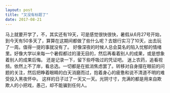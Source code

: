 ```yaml
---
layout: post
title: "又没有标题了"
date: 2017-08-21
---
```



马上就要开学了，不，其实还有19天，可是感觉很快很快，暑假从6月27号开始，到今天有50多天了，算算在这期间都做了些什么呢？去银行实习了10天，出去玩了一周。值得一提的事就没有了。
好像深夜的时候人总会莫名的陷入忧郁的情绪里。好像大学以来每一个暑假都过的漫无目的，然后再看着别人的成果，或是想象着别人的成果后悔。
还是记录一下，留下些呼吸过的凭证吧。
迷上农药，追看视频。依然上不了岸，看总选。一切都是在抵消焦虑罢了。转移对自身摆在眼前的问题的关注，然后把睁着眼睛的白天消磨而过，抱着身心的疲惫和说不清道不明的难受投入黑夜怀中。
这样的日子过了一天又一天。光阴寸寸，充满的都是用来自欺欺人的小把戏，愚己，却不能骗到任何人。
